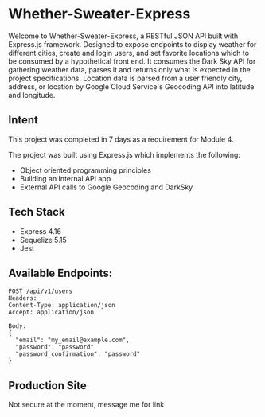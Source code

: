 # Whether-Sweater-Express

Welcome to Whether-Sweater-Express, a RESTful JSON API built with Express.js framework. Designed to expose endpoints to display weather for different cities, create and login users, and set favorite locations which to be consumed by a hypothetical front end. It consumes the Dark Sky API for gathering weather data, parses it and returns only what is expected in the project specifications. Location data is parsed from a user friendly city, address, or location by Google Cloud Service's Geocoding API into latitude and longitude.

## Intent
This project was completed in 7 days as a requirement for Module 4.

The project was built using Express.js which implements the following:

- Object oriented programming principles
- Building an Internal API app
- External API calls to Google Geocoding and DarkSky

## Tech Stack
- Express 4.16
- Sequelize 5.15
- Jest

## Available Endpoints:
```
POST /api/v1/users
Headers:
Content-Type: application/json
Accept: application/json

Body:
{
  "email": "my_email@example.com",
  "password": "password"
  "password_confirmation": "password"
}
```

## Production Site
Not secure at the moment, message me for link
